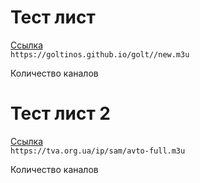<!DOCTYPE html>
<html class="client-nojs" lang="ru" dir="ltr">
    <body>
        <h1><div class="title">Тест лист</h1>
 <div class="box-text"><a href="https://goltinos.github.io/golt//new.m3u" target="_blank">Ссылка </a></div>
            <code>https://goltinos.github.io/golt//new.m3u</code>
    <p>Количество каналов</p>
            <h1><div class="title">Тест лист 2</h1>
 <div class="box-text"><a href="https://tva.org.ua/ip/sam/avto-full.m3u" target="_blank">Ссылка </a></div>
            <code>https://tva.org.ua/ip/sam/avto-full.m3u</code>
    <p>Количество каналов</p>
</body>
</html>
